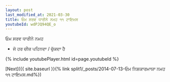 ```yaml
---
layout: post
last_modified_at: 2021-03-30
title: ਓਮ ਸਰਵ ਧਾਰੀਨੇ ਨਮਹ ੧੧ ਟਾਇਮਸ
youtubeId: wdPJQ94QE_o
---
```

 
 
 ਓਮ ਸਰਵ ਧਾਰੀਨੇ ਨਮਹ  
 
 -  ਜੋ ਹਰ ਚੀਜ਼ ਪਹਿਨਦਾ / ਚੁੱਕਦਾ ਹੈ 
 
  
 
  
 
 
 
 
 
 


{% include youtubePlayer.html id=page.youtubeId %}
 
[Next]({{ site.baseurl }}{% link  split1/_posts/2014-07-13-ਓਮ ਨਿਸ਼ਕਾਰਮਾਯਾ ਨਮਹ ੧੧ ਟਾਇਮਸ.md%})
 
